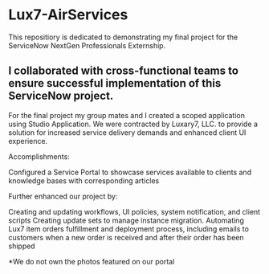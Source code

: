 # Lux7-AirServices

This repositiory is dedicated to demonstrating my final project for the ServiceNow NextGen Professionals Externship.

I collaborated with cross-functional teams to ensure successful implementation of this ServiceNow project.
--------------------------------------------------------------------------------------------------------------------------------------------------

For the final project my group mates and I created a scoped application using Studio Application.
We were contracted by Luxary7, LLC. to provide a solution for increased service delivery demands and enhanced client UI experience. 

Accomplishments:

Configured a Service Portal to showcase services available to clients and knowledge bases with corresponding articles

Further enhanced our project by:

Creating and updating workflows, UI policies, system notification, and client scripts
Creating update sets to manage instance migration.
Automating Lux7 item orders fulfillment and deployment process, including emails to customers when a new order is received and after their order has been shipped

*We do not own the photos featured on our portal
